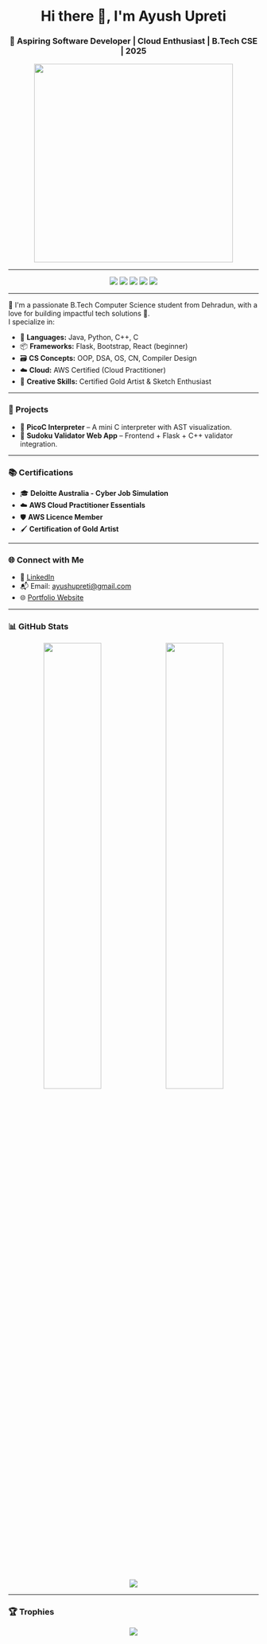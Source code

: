 <h1 align="center">Hi there 👋, I'm Ayush Upreti</h1>
<h3 align="center">🚀 Aspiring Software Developer | Cloud Enthusiast | B.Tech CSE | 2025</h3>

<p align="center">
  <img src="https://media.giphy.com/media/qgQUggAC3Pfv687qPC/giphy.gif" width="400" />
</p>

---

<p align="center">
  <img src="https://img.shields.io/badge/Java-ED8B00?style=for-the-badge&logo=java&logoColor=white"/>
  <img src="https://img.shields.io/badge/Python-14354C?style=for-the-badge&logo=python&logoColor=white"/>
  <img src="https://img.shields.io/badge/C++-00599C?style=for-the-badge&logo=c%2B%2B&logoColor=white"/>
  <img src="https://img.shields.io/badge/AWS-FF9900?style=for-the-badge&logo=amazonaws&logoColor=white"/>
  <img src="https://img.shields.io/badge/Flask-000000?style=for-the-badge&logo=flask&logoColor=white"/>
</p>

---

🌟 I'm a passionate B.Tech Computer Science student from Dehradun, with a love for building impactful tech solutions 🚀.  
I specialize in:

- 🔧 **Languages:** Java, Python, C++, C
- 📦 **Frameworks:** Flask, Bootstrap, React (beginner)
- 🗃️ **CS Concepts:** OOP, DSA, OS, CN, Compiler Design
- ☁️ **Cloud:** AWS Certified (Cloud Practitioner)
- 🎨 **Creative Skills:** Certified Gold Artist & Sketch Enthusiast

---

### 🔭 Projects
- 🧠 **PicoC Interpreter** – A mini C interpreter with AST visualization.
- 🧩 **Sudoku Validator Web App** – Frontend + Flask + C++ validator integration.

---

### 📚 Certifications
- 🎓 **Deloitte Australia - Cyber Job Simulation**
- ☁️ **AWS Cloud Practitioner Essentials**
- 🛡️ **AWS Licence Member**
- 🖌️ **Certification of Gold Artist**

---

### 🌐 Connect with Me
- 🔗 [LinkedIn](https://www.linkedin.com/in/ayush-upreti-6390662a6/)
- 📬 Email: ayushupreti@gmail.com
- 🌐 [Portfolio Website](https://ayushupretiportfolio.framer.website/)

---

### 📊 GitHub Stats
<p align="center">
  <img src="https://github-readme-stats.vercel.app/api?username=AYUSH-2004&show_icons=true&theme=radical" width="48%" />
  <img src="https://github-readme-stats.vercel.app/api/top-langs/?username=AYUSH-2004&layout=compact&theme=radical" width="48%" />
</p>

<p align="center">
  <img src="https://github-readme-streak-stats.herokuapp.com/?user=AYUSH-2004&theme=radical" />
</p>

---

### 🏆 Trophies
<p align="center">
  <img src="https://github-profile-trophy.vercel.app/?username=AYUSH-2004&theme=radical&no-bg=true&margin-w=15" />
</p>
